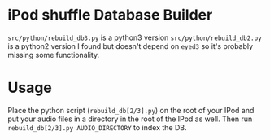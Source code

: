 # iPod shuffle Database Builder

`src/python/rebuild_db3.py` is a python3 version
`src/python/rebuild_db2.py` is a python2 version I found but doesn't depend on `eyed3` so it's probably missing some functionality.

# Usage

Place the python script (`rebuild_db[2/3].py`) on the root of your IPod and put your audio files in a directory in the root of the IPod as well. Then run `rebuild_db[2/3].py AUDIO_DIRECTORY` to index the DB.
